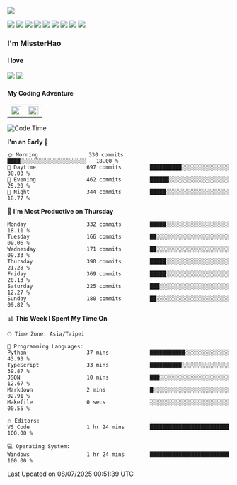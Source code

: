 ![](https://komarev.com/ghpvc/?username=MissterHao&color=ff69b4)

[![](https://img.shields.io/badge/Amazon%20AWS-%23232F3E?logo=amazon-aws&logoColor=white&style=for-the-badge)](https://aws.amazon.com/)
[![](https://img.shields.io/badge/Python-3776AB?style=for-the-badge&logo=python&logoColor=white)](https://www.djangoproject.com/)
[![](https://img.shields.io/badge/Django-092E20?style=for-the-badge&logo=django&logoColor=white)](https://www.python.org/)
[![](https://img.shields.io/badge/Rust-%23EB6400?style=for-the-badge&logo=rust&logoColor=white)](https://www.python.org/)
[![](https://img.shields.io/badge/Flask-23232F3E?style=for-the-badge&logo=flask&logoColor=white)](https://flask.palletsprojects.com/en/2.1.x/)
[![](https://img.shields.io/badge/go-%2300ADD8.svg?&style=for-the-badge&logo=go&logoColor=white)](https://golang.org/)
[![](https://img.shields.io/badge/javascript-%23F7DF1E.svg?&style=for-the-badge&logo=javascript&logoColor=black)](https://www.javascript.com/)
[![](https://img.shields.io/badge/mysql-%234479A1.svg?&style=for-the-badge&logo=mysql&logoColor=white)](https://www.mysql.com/)
[![](https://img.shields.io/badge/docker-%232496ED.svg?&style=for-the-badge&logo=docker&logoColor=white)](https://www.docker.com/)

### I'm MissterHao

#### I love  
![](https://img.shields.io/badge/Netflix-E50914?style=for-the-badge&logo=netflix&logoColor=white)
![](https://img.shields.io/badge/YouTube-FF0000?style=for-the-badge&logo=youtube&logoColor=white)

#### My Coding Adventure
<!-- Readme stats -->
<!-- https://github.com/anuraghazra/github-readme-stats -->
<table>
<tr>
    <td valign="top" width="50%">
    <img src="https://github-readme-stats.vercel.app/api?username=MissterHao&hide_border=true&show_icons=true&locale=en" align="left" style="width: 100%" />
    </td>
    <td valign="top" width="50%">
    <img src="https://github-readme-stats.vercel.app/api/top-langs?username=MissterHao&hide_border=true&show_icons=true&locale=en&layout=compact" align="left" style="width: 100%" />
    </td>
</tr>
</table>  


<!--START_SECTION:waka-->
![Code Time](http://img.shields.io/badge/Code%20Time-2%2C332%20hrs%2033%20mins-blue)

**I'm an Early 🐤** 

```text
🌞 Morning                330 commits         ████░░░░░░░░░░░░░░░░░░░░░   18.00 % 
🌆 Daytime                697 commits         ██████████░░░░░░░░░░░░░░░   38.03 % 
🌃 Evening                462 commits         ██████░░░░░░░░░░░░░░░░░░░   25.20 % 
🌙 Night                  344 commits         █████░░░░░░░░░░░░░░░░░░░░   18.77 % 
```
📅 **I'm Most Productive on Thursday** 

```text
Monday                   332 commits         █████░░░░░░░░░░░░░░░░░░░░   18.11 % 
Tuesday                  166 commits         ██░░░░░░░░░░░░░░░░░░░░░░░   09.06 % 
Wednesday                171 commits         ██░░░░░░░░░░░░░░░░░░░░░░░   09.33 % 
Thursday                 390 commits         █████░░░░░░░░░░░░░░░░░░░░   21.28 % 
Friday                   369 commits         █████░░░░░░░░░░░░░░░░░░░░   20.13 % 
Saturday                 225 commits         ███░░░░░░░░░░░░░░░░░░░░░░   12.27 % 
Sunday                   180 commits         ██░░░░░░░░░░░░░░░░░░░░░░░   09.82 % 
```


📊 **This Week I Spent My Time On** 

```text
🕑︎ Time Zone: Asia/Taipei

💬 Programming Languages: 
Python                   37 mins             ███████████░░░░░░░░░░░░░░   43.93 % 
TypeScript               33 mins             ██████████░░░░░░░░░░░░░░░   39.87 % 
JSON                     10 mins             ███░░░░░░░░░░░░░░░░░░░░░░   12.67 % 
Markdown                 2 mins              █░░░░░░░░░░░░░░░░░░░░░░░░   02.91 % 
Makefile                 0 secs              ░░░░░░░░░░░░░░░░░░░░░░░░░   00.55 % 

🔥 Editors: 
VS Code                  1 hr 24 mins        █████████████████████████   100.00 % 

💻 Operating System: 
Windows                  1 hr 24 mins        █████████████████████████   100.00 % 
```


 Last Updated on 08/07/2025 00:51:39 UTC
<!--END_SECTION:waka-->

<!--
**MissterHao/MissterHao** is a ✨ _special_ ✨ repository because its `README.md` (this file) appears on your GitHub profile.

Here are some ideas to get you started:

- 🔭 I’m currently working on ...
- 🌱 I’m currently learning ...
- 👯 I’m looking to collaborate on ...
- 🤔 I’m looking for help with ...
- 💬 Ask me about ...
- 📫 How to reach me: ...
- 😄 Pronouns: ...
- ⚡ Fun fact: ...
-->
